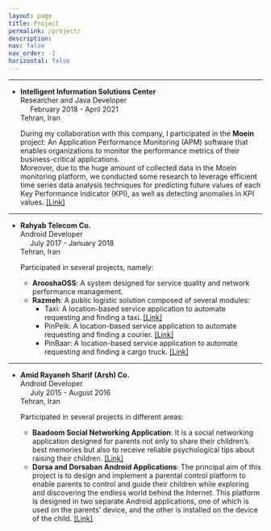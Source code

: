 ```yaml
---
layout: page
title: Project
permalink: /project/
description:
nav: false
nav_order: -1
horizontal: false
---
```


---
*   **Intelligent Information Solutions Center** <br />
    Researcher and Java Developer <br />
    <img src="https://raw.githubusercontent.com/FortAwesome/Font-Awesome/6.x/svgs/regular/calendar-days.svg" width="15px" height="15px" style="padding-bottom: 1px;"> February 2018 - April 2021 <br />
    <span class="icon-location"></span> Tehran, Iran 

    During my collaboration with this company, I participated in the **Moein** project: An Application Performance Monitoring (APM) software that enables organizations to monitor the performance
    metrics of their business-critical applications. <br /> Moreover, due to the huge amount of collected data in the Moein monitoring platform, we conducted some research to leverage efficient time
    series data analysis techniques for predicting future values of each Key Performance Indicator (KPI), as well as detecting anomalies in KPI values. [\[Link\]][moein_link]

---

*   **Rahyab Telecom Co.** <br />
    Android Developer <br />
    <img src="https://raw.githubusercontent.com/FortAwesome/Font-Awesome/6.x/svgs/regular/calendar-days.svg" width="15px" height="15px" style="padding-bottom: 1px;"> July 2017 - January 2018 <br />
    <span class="icon-location"></span> Tehran, Iran 

    Participated in several projects, namely:
    
    * **ArooshaOSS**: A system designed for service quality and network performance management.
    * **Razmeh**: A public logistic solution composed of several modules:
        * Taxi: A location-based service application to automate requesting and finding a taxi. [\[Link\]][taxi_link]
        * PinPeik: A location-based service application to automate requesting and finding a courier. [\[Link\]][pinpeik_link]
        * PinBaar: A location-based service application to automate requesting and finding a cargo truck. [\[Link\]][pinbaar_link]

---

*   **Amid Rayaneh Sharif (Arsh) Co.** <br />
    Android Developer <br />
    <img src="https://raw.githubusercontent.com/FortAwesome/Font-Awesome/6.x/svgs/regular/calendar-days.svg" width="15px" height="15px" style="padding-bottom: 1px;"> July 2015 - August 2016 <br />
    <span class="icon-location"></span> Tehran, Iran 

    Participated in several projects in different areas:
    
    * **Baadoom Social Networking Application**: It is a social networking application designed for parents not only to share their children’s best memories but also to receive reliable psychological tips about raising their children. [\[Link\]][badoom_link]
    * **Dorsa and Dorsaban Android Applications**: The principal aim of this project is to design and implement a parental control platform to enable parents to control and guide their children while exploring and discovering the endless world behind the Internet. This platform is designed in two separate Android applications, one of which is used on the parents' device, and the other is installed on the device of the child. [\[Link\]][dorsa_link]



[moein_link]: http://paiotech.ir/product/moein/
[pinbaar_link]: http://www.pinbaar.ir/
[pinpeik_link]: http://pinpeik.com/
[taxi_link]: http://www.taxi.ir
[badoom_link]: https://www.arsh.co/fa/products
[dorsa_link]: https://www.dorsafamily.ir/en/